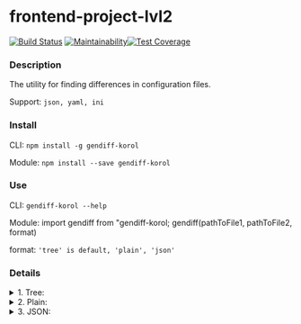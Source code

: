 # frontend-project-lvl2

[![Build Status](https://travis-ci.org/cxkorol/frontend-project-lvl2.svg?branch=master)](https://travis-ci.org/cxkorol/frontend-project-lvl2) [![Maintainability](https://api.codeclimate.com/v1/badges/e9a55f6525f9c985445a/maintainability)](https://codeclimate.com/github/cxkorol/frontend-project-lvl2/maintainability)[![Test Coverage](https://api.codeclimate.com/v1/badges/e9a55f6525f9c985445a/test_coverage)](https://codeclimate.com/github/cxkorol/frontend-project-lvl2/test_coverage)

### Description

The utility for finding differences in configuration files.

Support: `json, yaml, ini`

### Install 

CLI: `npm install -g gendiff-korol`

Module: `npm install --save gendiff-korol`

### Use

CLI: `gendiff-korol --help`

Module: 
        import gendiff from "gendiff-korol;
        gendiff(pathToFile1, pathToFile2, format)

format: `'tree' is default, 'plain', 'json'`

### Details
<details>
    <summary>1. Tree:</summary> 
    <br>
    <a href="https://asciinema.org/a/273258" target="_blank"><img src="https://asciinema.org/a/273258.svg" /></a>
</details>

<details>
    <summary>2. Plain:</summary> 
    <br>
    <a href="https://asciinema.org/a/273261" target="_blank"><img src="https://asciinema.org/a/273261.svg" /></a>
</details>

<details>
    <summary>3. JSON:</summary> 
    <br>
    <a href="https://asciinema.org/a/273264" target="_blank"><img src="https://asciinema.org/a/273264.svg" /></a>
</details>